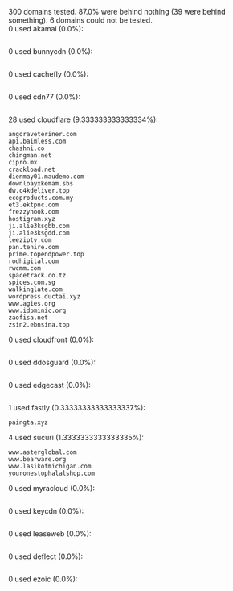 300 domains tested. 87.0% were behind nothing (39 were behind something). 6 domains could not be tested.<br>
0 used akamai (0.0%):
```

```

0 used bunnycdn (0.0%):
```

```

0 used cachefly (0.0%):
```

```

0 used cdn77 (0.0%):
```

```

28 used cloudflare (9.333333333333334%):
```
angoraveteriner.com
api.baimless.com
chashni.co
chingman.net
cipro.mx
crackload.net
dienmay01.maudemo.com
downloayxkemam.sbs
dw.c4kdeliver.top
ecoproducts.com.my
et3.ektpnc.com
frezzyhook.com
hostigram.xyz
ji.alie3ksgbb.com
ji.alie3ksgdd.com
leeziptv.com
pan.tenire.com
prime.topendpower.top
rodhigital.com
rwcmm.com
spacetrack.co.tz
spices.com.sg
walkinglate.com
wordpress.ductai.xyz
www.agies.org
www.idpminic.org
zaofisa.net
zsin2.ebnsina.top
```

0 used cloudfront (0.0%):
```

```

0 used ddosguard (0.0%):
```

```

0 used edgecast (0.0%):
```

```

1 used fastly (0.33333333333333337%):
```
paingta.xyz
```

4 used sucuri (1.3333333333333335%):
```
www.asterglobal.com
www.bearware.org
www.lasikofmichigan.com
youronestophalalshop.com
```

0 used myracloud (0.0%):
```

```

0 used keycdn (0.0%):
```

```

0 used leaseweb (0.0%):
```

```

0 used deflect (0.0%):
```

```

0 used ezoic (0.0%):
```

```
